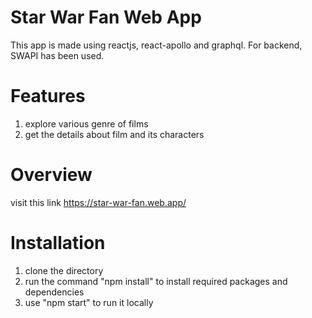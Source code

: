 # Star War Fan Web App

This app is made using reactjs, react-apollo and graphql. For backend, SWAPI has been used.


# Features
1. explore various genre of films
2. get the details about film and its characters

# Overview

visit this link https://star-war-fan.web.app/

# Installation
1. clone the directory
2. run the command "npm install" to install required packages and dependencies
3. use "npm start" to run it locally 
